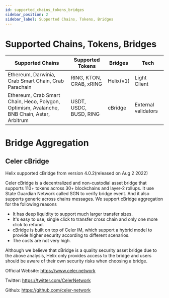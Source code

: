 ```yaml
---
id: supported_chains_tokens_bridges
sidebar_position: 2
sidebar_label: Supported Chains, Tokens, Bridges
---
```


# Supported Chains, Tokens, Bridges


|  Supported Chains             | Supported Tokens | Bridges| Tech    |
| ----------------------------- | -------------- | ---------------- | ------------------ |
| Ethereum, Darwinia, Crab Smart Chain, Crab Parachain | RING, KTON, CRAB, xRING | Helix(v1) | Light Client       |
| Ethereum, Crab Smart Chain, Heco, Polygon, Optimism, Avalanche, BNB Chain, Astar, Arbitrum   |  USDT, USDC, BUSD, RING  | cBridge  |External validators|


# Bridge Aggregation
## Celer cBridge
 Helix supported cBridge from version 4.0.2(released on Aug 2 2022)

 Celer cBridge is a decentralized and non-custodial asset bridge that supports 110+ tokens across 30+ blockchains and layer-2 rollups. It use State Guardian Network called SGN to verify bridge event. And it also supports generic across chains messages.
 We support cBridge aggregation for the following reasons
 * It has deep liquidity to support much larger transfer sizes.
 * It's easy to use, single click to transfer cross chain and only one more click to refund.
 * cBridge is built on top of Celer IM, which support a hybrid model to provide higher security according to different scenarios.
 * The costs are not very high.

Although we believe that cBridge is a quality security asset bridge due to the above analysis, Helix only provides access to the bridge and users should be aware of their own security risks when choosing a bridge.

Official Website: https://www.celer.network

Twitter: https://twitter.com/CelerNetwork

Github: https://github.com/celer-network

